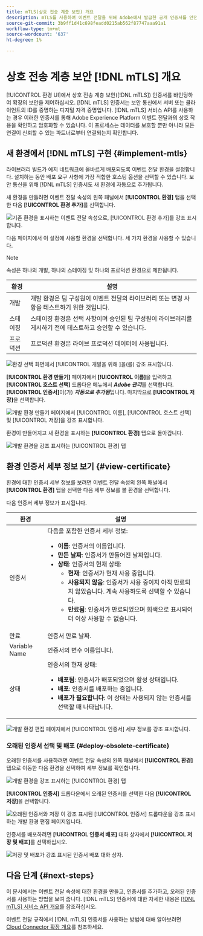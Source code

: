 ```yaml
---
title: mTLS(상호 전송 계층 보안) 개요
description: mTLS를 사용하여 이벤트 전달을 위해 Adobe에서 발급한 공개 인증서를 안전하게 검색하는 방법에 대해 알아봅니다.
source-git-commit: 3b9ff1d41c698feadd0215ab562f87747aaa91a1
workflow-type: tm+mt
source-wordcount: '637'
ht-degree: 1%

---
```


# 상호 전송 계층 보안 [!DNL mTLS] 개요

[!UICONTROL 환경 UI]에서 상호 전송 계층 보안([!DNL mTLS]) 인증서를 바인딩하여 확장의 보안을 제어하십시오. [!DNL mTLS] 인증서는 보안 통신에서 서버 또는 클라이언트의 ID를 증명하는 디지털 자격 증명입니다. [!DNL mTLS] 서비스 API를 사용하는 경우 이러한 인증서를 통해 Adobe Experience Platform 이벤트 전달과의 상호 작용을 확인하고 암호화할 수 있습니다. 이 프로세스는 데이터를 보호할 뿐만 아니라 모든 연결이 신뢰할 수 있는 파트너로부터 연결되는지 확인합니다.

## 새 환경에서 [!DNL mTLS] 구현 {#implement-mtls}

라이브러리 빌드가 에지 네트워크에 올바르게 배포되도록 이벤트 전달 환경을 설정합니다. 설치하는 동안 배포 요구 사항에 가장 적합한 호스팅 옵션을 선택할 수 있습니다. 보안 통신을 위해 [!DNL mTLS] 인증서도 새 환경에 자동으로 추가됩니다.

새 환경을 만들려면 이벤트 전달 속성의 왼쪽 패널에서 **[!UICONTROL 환경]** 탭을 선택한 다음 **[!UICONTROL 환경 추가]**&#x200B;를 선택합니다.

![기존 환경을 표시하는 이벤트 전달 속성으로, [!UICONTROL 환경 추가]를 강조 표시합니다.](../../../images/extensions/server/cloud-connector/add-environment.png)

다음 페이지에서 이 설정에 사용할 환경을 선택합니다. 세 가지 환경을 사용할 수 있습니다.

>[!NOTE]
>
>속성은 하나의 개발, 하나의 스테이징 및 하나의 프로덕션 환경으로 제한됩니다.

| 환경 | 설명 |
| --- | --- |
| 개발 | 개발 환경은 팀 구성원이 이벤트 전달의 라이브러리 또는 변경 사항을 테스트하기 위한 것입니다. |
| 스테이징 | 스테이징 환경은 선택 사항이며 승인된 팀 구성원이 라이브러리를 게시하기 전에 테스트하고 승인할 수 있습니다. |
| 프로덕션 | 프로덕션 환경은 라이브 프로덕션 데이터에 사용됩니다. |

![환경 선택 화면에서 [!UICONTROL 개발을 위해 &#x200B;]을(를) 강조 표시합니다.](../../../images/extensions/server/cloud-connector/select-environment.png)

**[!UICONTROL 환경 만들기]** 페이지에서 **[!UICONTROL 이름]**&#x200B;을 입력하고 **[!UICONTROL 호스트 선택]** 드롭다운 메뉴에서 ***Adobe 관리***&#x200B;를 선택합니다. **[!UICONTROL 인증서]**&#x200B;이(가) ***자동으로 추가됨***&#x200B;입니다. 마지막으로 **[!UICONTROL 저장]**&#x200B;을 선택합니다.

![개발 환경 만들기 페이지에서 [!UICONTROL 이름], [!UICONTROL 호스트 선택] 및 [!UICONTROL 저장]을 강조 표시합니다.](../../../images/extensions/server/cloud-connector/create-environment.png)

환경이 만들어지고 새 환경을 표시하는 **[!UICONTROL 환경]** 탭으로 돌아갑니다.

![개발 환경을 강조 표시하는 [!UICONTROL 환경] 탭](../../../images/extensions/server/cloud-connector/new-environment-created.png)

## 환경 인증서 세부 정보 보기 {#view-certificate}

환경에 대한 인증서 세부 정보를 보려면 이벤트 전달 속성의 왼쪽 패널에서 **[!UICONTROL 환경]** 탭을 선택한 다음 세부 정보를 볼 환경을 선택합니다.

다음 인증서 세부 정보가 표시됩니다.

| 환경 | 설명 |
| --- | --- |
| 인증서 | 다음을 포함한 인증서 세부 정보:<ul><li>**이름**: 인증서의 이름입니다.</li><li>**만든 날짜**: 인증서가 만들어진 날짜입니다.</li><li>**상태**: 인증서의 현재 상태:<ul><li>**현재**: 인증서가 현재 사용 중입니다.</li><li>**사용되지 않음**: 인증서가 사용 중이지 아직 만료되지 않았습니다. 계속 사용하도록 선택할 수 있습니다.</li><li>**만료됨**: 인증서가 만료되었으며 회색으로 표시되어 더 이상 사용할 수 없습니다.</li></ul></ul> |
| 만료 | 인증서 만료 날짜. |
| Variable Name | 인증서의 변수 이름입니다. |
| 상태 | 인증서의 현재 상태:<ul><li>**배포됨**: 인증서가 배포되었으며 활성 상태입니다.</li><li>**배포**: 인증서를 배포하는 중입니다.</li><li>**배포가 필요합니다**: 이 상태는 사용되지 않는 인증서를 선택할 때 나타납니다.</li></ul> |

![개발 환경 편집 페이지에서 [!UICONTROL 인증서] 세부 정보를 강조 표시합니다.](../../../images/extensions/server/cloud-connector/create-environment.png)

### 오래된 인증서 선택 및 배포 {#deploy-obsolete-certificate}

오래된 인증서를 사용하려면 이벤트 전달 속성의 왼쪽 패널에서 **[!UICONTROL 환경]** 탭으로 이동한 다음 환경을 선택하여 세부 정보를 확인합니다.

![개발 환경을 강조 표시하는 [!UICONTROL 환경] 탭](../../../images/extensions/server/cloud-connector/new-environment-created.png)

**[!UICONTROL 인증서]** 드롭다운에서 오래된 인증서를 선택한 다음 **[!UICONTROL 저장]**&#x200B;을 선택합니다.

![오래된 인증서와 저장 이 강조 표시된 [!UICONTROL 인증서] 드롭다운을 강조 표시하는 개발 환경 편집 페이지입니다.](../../../images/extensions/server/cloud-connector/obsolete-certificate.png)

인증서를 배포하려면 **[!UICONTROL 인증서 배포]** 대화 상자에서 **[!UICONTROL 저장 및 배포]**&#x200B;를 선택하십시오.

![저장 및 배포가 강조 표시된 인증서 배포 대화 상자.](../../../images/extensions/server/cloud-connector/obsolete-certificate-deploy.png)


## 다음 단계 {#next-steps}

이 문서에서는 이벤트 전달 속성에 대한 환경을 만들고, 인증서를 추가하고, 오래된 인증서를 사용하는 방법을 보여 줍니다. [!DNL mTLS] 인증서에 대한 자세한 내용은 [[!DNL mTLS] 서비스 API 개요](../../../../data-governance/mtls-api/overview.md)를 참조하십시오.

이벤트 전달 규칙에서 [!DNL mTLS] 인증서를 사용하는 방법에 대해 알아보려면 [Cloud Connector 확장 개요](../cloud-connector/overview.md/#mtls-rules)를 참조하세요.
